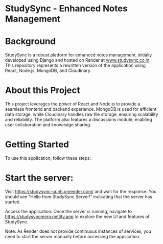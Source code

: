 # StudySync - Enhanced Notes Management

# Background 
StudySync is a robust platform for enhanced notes management, initially developed using Django and hosted on Render at www.studysync.co.in. This repository represents a rewritten version of the application using React, Node.js, MongoDB, and Cloudinary.

# About this Project
This project leverages the power of React and Node.js to provide a seamless frontend and backend experience. MongoDB is used for efficient data storage, while Cloudinary handles raw file storage, ensuring scalability and reliability. The platform also features a discussions module, enabling user collaboration and knowledge sharing.

# Getting Started
To use this application, follow these steps:

# Start the server:
Visit https://studysync-uunh.onrender.com/ and wait for the response. You should see "Hello from StudySync Server!" indicating that the server has started.

Access the application: Once the server is running, navigate to https://studysyncmern.netlify.app to explore the new UI and features of StudySync.

Note: As Render does not provide continuous instances of services, you need to start the server manually before accessing the application.
